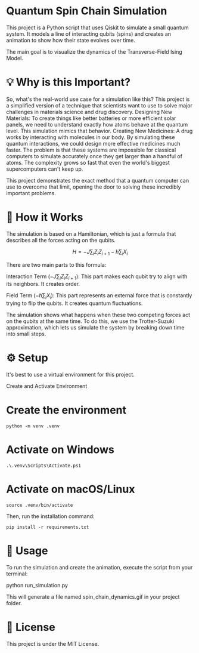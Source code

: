 # Quantum Spin Chain Simulation
This project is a Python script that uses Qiskit to simulate a small quantum system. It models a line of interacting qubits (spins) and creates an animation to show how their state evolves over time.

The main goal is to visualize the dynamics of the Transverse-Field Ising Model.

# 💡 Why is this Important?
So, what's the real-world use case for a simulation like this? This project is a simplified version of a technique that scientists want to use to solve major challenges in materials science and drug discovery.
Designing New Materials: To create things like better batteries or more efficient solar panels, we need to understand exactly how atoms behave at the quantum level. This simulation mimics that behavior.
Creating New Medicines: A drug works by interacting with molecules in our body. By simulating these quantum interactions, we could design more effective medicines much faster.
The problem is that these systems are impossible for classical computers to simulate accurately once they get larger than a handful of atoms. The complexity grows so fast that even the world's biggest supercomputers can't keep up.

This project demonstrates the exact method that a quantum computer can use to overcome that limit, opening the door to solving these incredibly important problems.

# 🔬 How it Works
The simulation is based on a Hamiltonian, which is just a formula that describes all the forces acting on the qubits.

<div align="center">

$$
H = -J \sum_{i} Z_i Z_{i+1} - h \sum_{i} X_i
$$

</div>
 
There are two main parts to this formula:

Interaction Term ($-J \sum_{i} Z_i Z_{i+1}$): This part makes each qubit try to align with its neighbors. It creates order.

Field Term ($-h \sum_{i} X_i$): This part represents an external force that is constantly trying to flip the qubits. It creates quantum fluctuations.

The simulation shows what happens when these two competing forces act on the qubits at the same time. To do this, we use the Trotter-Suzuki approximation, which lets us simulate the system by breaking down time into small steps.

# ⚙️ Setup
It's best to use a virtual environment for this project.

Create and Activate Environment
# Create the environment
```
python -m venv .venv
```
# Activate on Windows
```
.\.venv\Scripts\Activate.ps1
```
# Activate on macOS/Linux
```
source .venv/bin/activate
```
Then, run the installation command:
```
pip install -r requirements.txt
```
# 🚀 Usage
To run the simulation and create the animation, execute the script from your terminal:

python run_simulation.py

This will generate a file named spin_chain_dynamics.gif in your project folder.

# 📄 License
This project is under the MIT License.





